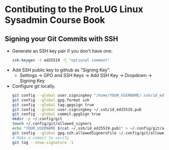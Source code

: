# Contibuting to the ProLUG Linux Sysadmin Course Book

## Signing your Git Commits with SSH
* Generate an SSH key pair if you don't have one:
  ```bash
  ssh-keygen -t ed25519 -C "optional comment"
  ```
* Add SSH public key to github as "Signing Key".  
    * Settings -> GPG and SSH Keys -> Add SSH Key -> Dropdown -> Signing Key
* Configure git locally.
  ```bash
  git config --global user.signingkey "/home/YOUR_USERNAME/.ssh/id_ed25519"
  git config --global gpg.format ssh
  git config --global tag.gpgsign true
  git config --global user.signingkey ~/.ssh/id_ed25519.pub
  git config --global commit.gpgSign true
  mkdir -p ~/.config/git
  touch ~/.config/git/allowed_signers
  echo "YOUR_USERNAME $(cat ~/.ssh/id_ed25519.pub)" > ~/.config/git/allowed_signers
  git config --global gpg.ssh.allowedSignersFile ~/.config/git/allowed_signers
  # Make a commit to verify
  git log --show-signature -1
  ```

